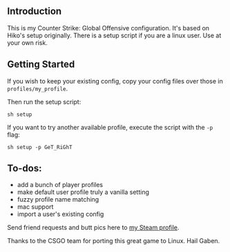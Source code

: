 ## Introduction
This is my Counter Strike: Global Offensive configuration. It's based on
Hiko's setup originally. There is a setup script if you are a linux user. Use
at your own risk.

## Getting Started
If you wish to keep your existing config, copy your config files over those in
`profiles/my_profile`.

Then run the setup script:
```
sh setup
```

If you want to try another available profile, execute the script with the `-p`
flag:
```
sh setup -p GeT_RiGhT
```

## To-dos:
- add a bunch of player profiles
- make default user profile truly a vanilla setting
- fuzzy profile name matching
- mac support
- import a user's existing config

Send friend requests and butt pics here to [my Steam profile](http://steamcommunity.com/id/guff/).

Thanks to the CSGO team for porting this great game to Linux. Hail Gaben.
